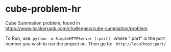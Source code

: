 # cube-problem-hr
Cube Summation problem, found in https://www.hackerrank.com/challenges/cube-summation/problem.

To Run, use: 
 ```python -m SimpleHTTPServer [:port] ```
where ":port" is the port number you wish to run the project on.
Then go to:
``` http://localhost:port/```
